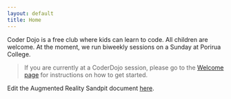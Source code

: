 ```yaml
---
layout: default
title: Home
---
```


Coder Dojo is a free club where kids can learn to code. All children are welcome. At the moment, we run biweekly sessions on a Sunday at Porirua College.

> If you are currently at a CoderDojo session, please go to the [Welcome page](/welcome) for instructions on how to get started.

Edit the Augmented Reality Sandpit document [here](https://docs.google.com/document/d/18fl_6vuBQsQqOrp9Wto4YTnt8y8Cb_ihhyfmUOXeUoE/edit?usp=sharing).
